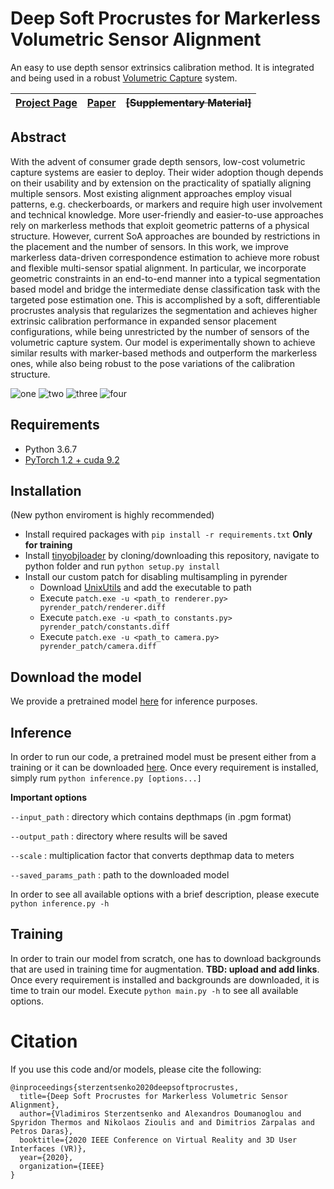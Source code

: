 # Deep Soft Procrustes for Markerless Volumetric Sensor Alignment
An easy to use depth sensor extrinsics calibration method. It is integrated and being used in a robust [Volumetric Capture](https://vcl3d.github.io/VolumetricCapture/) system.

| [Project Page](https://vcl3d.github.io/StructureNet/) | [Paper](https://arxiv.org/pdf/2003.10176.pdf) | ~~[Supplementary Material]~~ |
|:-----:|:------:|:------:|


## Abstract

With the advent of consumer grade depth sensors, low-cost volumetric capture systems are easier to deploy. Their wider adoption though depends on their usability and by extension on the practicality of spatially aligning multiple sensors. Most existing alignment approaches employ visual patterns, e.g. checkerboards, or markers and require high user involvement and technical knowledge. More user-friendly and easier-to-use approaches rely on markerless methods that exploit geometric patterns of a physical structure. However, current SoA approaches are bounded by restrictions in the placement and the number of sensors. In this work, we improve markerless data-driven correspondence estimation to achieve more robust and flexible multi-sensor spatial alignment. In particular, we incorporate geometric constraints in an end-to-end manner into a typical segmentation based model and bridge the intermediate dense classification task with the targeted pose estimation one. This is accomplished by a soft, differentiable procrustes analysis that regularizes the segmentation and achieves higher extrinsic calibration performance in expanded sensor placement configurations, while being unrestricted by the number of sensors of the volumetric capture system. Our model is experimentally shown to achieve similar results with marker-based methods and outperform the markerless ones, while also being robust to the pose variations of the calibration structure.

![one](data/snapshot00.png) ![two](data/snapshot01.png) 
![three](data/snapshot02.png)  ![four](data/snapshot03.png)


## Requirements
- Python 3.6.7
- [PyTorch 1.2 + cuda 9.2](https://pytorch.org/get-started/previous-versions/#v120)

## Installation
(New python enviroment is highly recommended)
- Install required packages with `pip install -r requirements.txt`
**Only for training**
- Install [tinyobjloader](https://github.com/tinyobjloader/tinyobjloader) by cloning/downloading this repository, navigate to python folder and run `python setup.py install`
- Install our custom patch for disabling multisampling in pyrender
  - Download [UnixUtils](https://sourceforge.net/projects/unxutils/files/latest/download) and add the executable to path
  - Execute `patch.exe -u <path_to renderer.py>  pyrender_patch/renderer.diff`
  - Execute `patch.exe -u <path_to constants.py>  pyrender_patch/constants.diff`
  - Execute `patch.exe -u <path_to camera.py>  pyrender_patch/camera.diff`

## Download the model
We provide a pretrained model [here](https://drive.google.com/open?id=1JRQ6VQoPyQSPx3te3LX3MHIRwSYI1_fJ) for inference purposes.

## Inference
In order to run our code, a pretrained model must be present either from a training or it can be downloaded [here](#download-the-model).
Once every requirement is installed, simply rum `python inference.py [options...]`

**Important options**

`--input_path` : directory which contains depthmaps (in .pgm format)

`--output_path` : directory where results will be saved

`--scale` : multiplication factor that converts depthmap data to meters

`--saved_params_path` : path to the downloaded model

In order to see all available options with a brief description, please execute `python inference.py -h`

## Training
In order to train our model from scratch, one has to download backgrounds that are used in training time for augmentation.
**TBD: upload and add links**.
Once every requirement is installed and backgrounds are downloaded, it is time to train our model.
Execute `python main.py -h` to see all available options.

# Citation
If you use this code and/or models, please cite the following:
```
@inproceedings{sterzentsenko2020deepsoftprocrustes,
  title={Deep Soft Procrustes for Markerless Volumetric Sensor Alignment},
  author={Vladimiros Sterzentsenko and Alexandros Doumanoglou and Spyridon Thermos and Nikolaos Zioulis and and Dimitrios Zarpalas and Petros Daras},
  booktitle={2020 IEEE Conference on Virtual Reality and 3D User Interfaces (VR)},
  year={2020},
  organization={IEEE}
}
```
